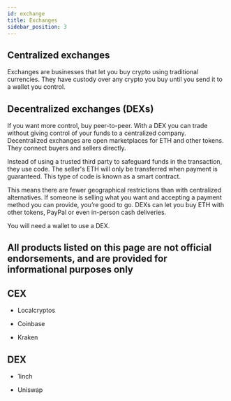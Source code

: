 ```yaml
---
id: exchange
title: Exchanges
sidebar_position: 3
---
```



## Centralized exchanges
Exchanges are businesses that let you buy crypto using traditional currencies. They have custody over any crypto you buy until you send it to a wallet you control.


## Decentralized exchanges (DEXs)
If you want more control, buy peer-to-peer. With a DEX you can trade without giving control of your funds to a centralized company. Decentralized exchanges are open marketplaces for ETH and other tokens. They connect buyers and sellers directly.

Instead of using a trusted third party to safeguard funds in the transaction, they use code. The seller's ETH will only be transferred when payment is guaranteed. This type of code is known as a smart contract.

This means there are fewer geographical restrictions than with centralized alternatives. If someone is selling what you want and accepting a payment method you can provide, you’re good to go. DEXs can let you buy ETH with other tokens, PayPal or even in-person cash deliveries.

You will need a wallet to use a DEX.


## All products listed on this page are not official endorsements, and are provided for informational purposes only


## CEX

- Localcryptos

- Coinbase

- Kraken

## DEX

- 1inch

- Uniswap